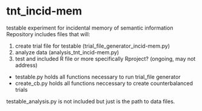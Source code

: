 # tnt_incid-mem
testable experiment for incidental memory of semantic information
Repository includes files that will:
1) create trial file for testable (trial_file_generator_incid-mem.py)
2) analyze data (analysis_tnt_incid-mem.py)
3) test and included R file or more specifically Rproject? (ongoing, may not address)


- testable.py holds all functions necessary to run trial_file generator
- create_cb.py holds all functions neccessary to create counterbalanced trials

testable_analysis.py is not included but just is the path to data files. 
